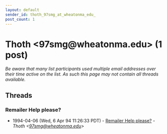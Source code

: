 ```yaml
---
layout: default
sender_id: thoth_97smg_at_wheatonma_edu_
post_count: 1
---
```


# Thoth <97smg<span>@</span>wheatonma.edu> (1 post)

_Be aware that many list participants used multiple email addresses over their time active on the list. As such this page may not contain all threads available._

## Threads

### Remailer Help please?
+ 1994-04-06 (Wed, 6 Apr 94 11:26:33 PDT) - [Remailer Help please?](/archive/1994/04/ef40f67727c425e1ffad547645b9f1231d57db6b3c0a011e3b87ebffa7555de3) - _Thoth \<97smg@wheatonma.edu\>_


